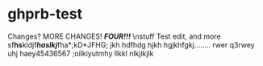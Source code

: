 ghprb-test
==========
Changes? MORE CHANGES! ***FOUR!!!***
\nstuff
Test edit, and more
sf****hs****kldjf***haslkj***fha*;kD*JFHG;
jkh
hdfhdg
hjkh
hgjkhfgkj........
rwer
q3rwey
uhj
haey45436567
;oilkiyutmhy
llkkl
nlkjlkjlk
